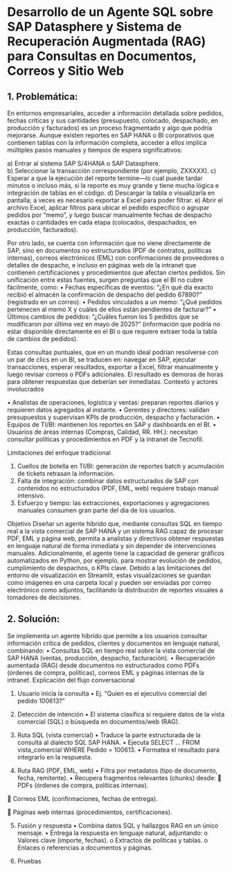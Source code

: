 # Desarrollo de un Agente SQL sobre SAP Datasphere y Sistema de Recuperación Augmentada (RAG) para Consultas en Documentos, Correos y Sitio Web

## 1.	Problemática: 

En entornos empresariales, acceder a información detallada sobre pedidos, fechas críticas y sus cantidades (presupuesto, colocado, despachado, en producción y facturados) es un proceso fragmentado y algo que podría mejorarse. Aunque existen reportes en SAP HANA o BI corporativos que contienen tablas con la información completa, acceder a ellos implica múltiples pasos manuales y tiempos de espera significativos:

a)	Entrar al sistema SAP S/4HANA o SAP Datasphere.                                                                                                                                                
b)	Seleccionar la transacción correspondiente (por ejemplo, ZXXXXX).
c)	Esperar a que la ejecución del reporte termine—lo cual puede tardar minutos o incluso más, si la reporte es muy grande y tiene mucha lógica e integración de tablas en el código.
d)	Descargar la tabla o visualizarla en pantalla; a veces es necesario exportar a Excel para poder filtrar.
e)	Abrir el archivo Excel, aplicar filtros para ubicar el pedido específico o agrupar pedidos por “memo”, y luego buscar manualmente fechas de despacho exactas o cantidades en cada etapa (colocados, despachados, en producción, facturados).

Por otro lado, se cuenta con información que no viene directamente de SAP, sino en documentos no estructurados (PDF de contratos, políticas internas), correos electrónicos (EML) con confirmaciones de proveedores o detalles de despacho, e incluso en páginas web de la intranet que contienen certificaciones y procedimientos que afectan ciertos pedidos. Sin unificación entre estas fuentes, surgen preguntas que el BI no cubre fácilmente, como:
•	Fechas específicas de eventos: “¿En qué día exacto recibió el almacén la confirmación de despacho del pedido 67890?” (registrado en un correo).
•	Pedidos vinculados a un memo: “¿Qué pedidos pertenecen al memo X y cuáles de ellos están pendientes de facturar?”
•	Últimos cambios de pedidos: “¿Cuáles fueron los 5 pedidos que se modificaron por última vez en mayo de 2025?” (información que podría no estar disponible directamente en el BI o que requiere extraer toda la tabla de cambios de pedidos).

Estas consultas puntuales, que en un mundo ideal podrían resolverse con un par de clics en un BI, se traducen en: navegar en SAP, ejecutar transacciones, esperar resultados, exportar a Excel, filtrar manualmente y luego revisar correos o PDFs adicionales. El resultado es demoras de horas para obtener respuestas que deberían ser inmediatas.
Contexto y actores involucrados

•	Analistas de operaciones, logística y ventas: preparan reportes diarios y requieren datos agregados al instante.
•	Gerentes y directores: validan presupuestos y supervisan KPIs de producción, despacho y facturación.
•	Equipos de TI/BI: mantienen los reportes en SAP y dashboards en el BI.
•	Usuarios de áreas internas (Compras, Calidad, RR. HH.): necesitan consultar políticas y procedimientos en PDF y la intranet de Tecnofil.

Limitaciones del enfoque tradicional
1.	Cuellos de botella en TI/BI: generación de reportes batch y acumulación de tickets retrasan la información.
2.	Falta de integración: combinar datos estructurados de SAP con contenidos no estructurados (PDF, EML, web) requiere trabajo manual intensivo.
3.	Esfuerzo y tiempo: las extracciones, exportaciones y agregaciones manuales consumen gran parte del día de los usuarios.

Objetivo
Diseñar un agente híbrido que, mediante consultas SQL en tiempo real a la vista comercial de SAP HANA y un sistema RAG capaz de procesar PDF, EML y página web, permita a analistas y directivos obtener respuestas en lenguaje natural de forma inmediata y sin depender de intervenciones manuales.
Adicionalmente, el agente tiene la capacidad de generar gráficos automatizados en Python, por ejemplo, para mostrar evolución de pedidos, cumplimiento de despachos, o KPIs clave. Debido a las limitaciones del entorno de visualización en Streamlit, estas visualizaciones se guardan como imágenes en una carpeta local y pueden ser enviadas por correo electrónico como adjuntos, facilitando la distribución de reportes visuales a tomadores de decisiones.


## 2.	Solución:
Se implementa un agente híbrido que permite a los usuarios consultar información crítica de pedidos, clientes y documentos en lenguaje natural, combinando:
•	Consultas SQL en tiempo real sobre la vista comercial de SAP HANA (ventas, producción, despacho, facturación).
•	Recuperación aumentada (RAG) desde documentos no estructurados como PDFs (órdenes de compra, políticas), correos EML y páginas internas de la intranet.
Explicación del flujo conversacional
  1.	Usuario inicia la consulta
  •	Ej. “Quien es el ejecutivo comercial del pedido 100613?”
  
  2.	Detección de intención
  •	El sistema clasifica si requiere datos de la vista comercial (SQL) o búsqueda en documentos/web (RAG).
  3.	Ruta SQL (vista comercial)
  •	Traduce la parte estructurada de la consulta al dialecto SQL SAP HANA.
  •	Ejecuta SELECT … FROM vista_comercial WHERE Pedido = 100613.
  •	Formatea el resultado para integrarlo en la respuesta.
  4.	Ruta RAG (PDF, EML, web)
  •	Filtra por metadatos (tipo de documento, fecha, remitente).
  •	Recupera fragmentos relevantes (chunks) desde:
  	PDFs (órdenes de compra, políticas internas).
  
  	Correos EML (confirmaciones, fechas de entrega).
  
  	Páginas web internas (procedimientos, certificaciones).
  
  5.	Fusión y respuesta
  •	Combina datos SQL y hallazgos RAG en un único mensaje.
  •	Entrega la respuesta en lenguaje natural, adjuntando:
  o	Valores clave (importe, fechas).
  o	Extractos de políticas y tablas.
  o	Enlaces o referencias a documentos y páginas.

  6.	Pruebas 

